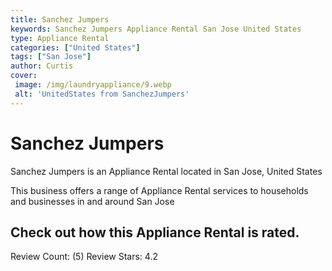 ```yaml
---
title: Sanchez Jumpers
keywords: Sanchez Jumpers Appliance Rental San Jose United States 
type: Appliance Rental 
categories: ["United States"]
tags: ["San Jose"]
author: Curtis
cover:
 image: /img/laundryappliance/9.webp
 alt: 'UnitedStates from SanchezJumpers'
---
```


# Sanchez Jumpers
Sanchez Jumpers is an Appliance Rental located in San Jose, United States

This business offers a range of Appliance Rental services to households and businesses in and around San Jose

## Check out how this Appliance Rental is rated.
Review Count: (5)
Review Stars: 4.2
